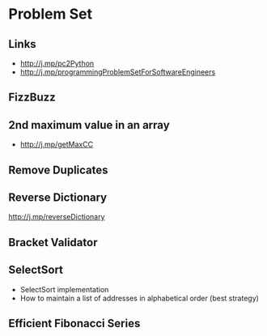 
# Problem Set 

## Links
  - http://j.mp/pc2Python 
  - http://j.mp/programmingProblemSetForSoftwareEngineers 
  
  
## FizzBuzz 

## 2nd maximum value in an array 
  - http://j.mp/getMaxCC

## Remove Duplicates


## Reverse Dictionary
http://j.mp/reverseDictionary

## Bracket Validator 

## SelectSort 

- SelectSort implementation 
- How to maintain a list of addresses in alphabetical order (best strategy) 

## Efficient Fibonacci Series 

<!--stackedit_data:
eyJoaXN0b3J5IjpbLTEzMTgyOTI5NTYsLTI2NzYzNDQ3LDEyMD
gxNTAxNzIsMzcwMDAyMzg2XX0=
-->